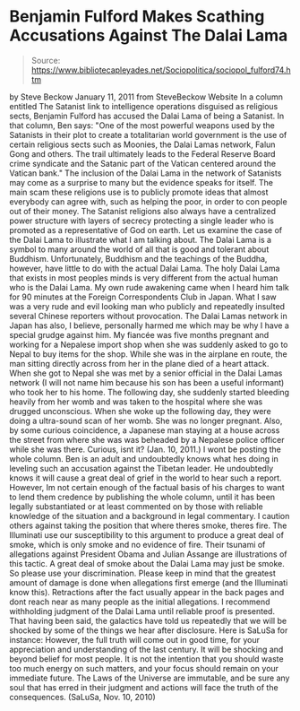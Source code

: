 # Benjamin Fulford Makes Scathing Accusations Against The Dalai Lama

> Source: https://www.bibliotecapleyades.net/Sociopolitica/sociopol_fulford74.htm

by Steve Beckow
January 11, 2011
from
SteveBeckow Website
In a column entitled The
Satanist link to intelligence operations disguised as religious sects,
Benjamin Fulford has accused
the
Dalai Lama of being a Satanist.
In that column, Ben says:
"One of the most powerful weapons used by
the Satanists in their plot to create a totalitarian world government is
the use of certain religious sects such as
Moonies, the Dalai Lamas network,
Falun Gong and others. The trail
ultimately leads to the
Federal Reserve Board crime syndicate and the Satanic part of
the
Vatican centered around the Vatican bank."
The inclusion of the Dalai Lama in the
network of Satanists may come as a surprise to many but the evidence
speaks for itself.
The main scam these religions use is to publicly promote ideas that
almost everybody can agree with, such as helping the poor, in order to
con people out of their money. The Satanist religions also always have a
centralized power structure with layers of secrecy protecting a single
leader who is promoted as a representative of God on earth.
Let us examine the case of the Dalai Lama to illustrate what I am
talking about. The Dalai Lama is a symbol to many around the world of
all that is good and tolerant about
Buddhism. Unfortunately, Buddhism and the teachings of the
Buddha, however, have little to do with the actual Dalai Lama. The holy
Dalai Lama that exists in most peoples minds is very different from the
actual human who is the Dalai Lama.
My own rude awakening came when I heard him
talk for 90 minutes at the Foreign Correspondents Club in Japan. What I
saw was a very rude and evil looking man who publicly and repeatedly
insulted several Chinese reporters without provocation.
The Dalai Lamas network in Japan has also,
I believe, personally harmed me which may be why I have a special grudge
against him. My fiancée was five months pregnant and working for a
Nepalese import shop when she was suddenly asked to go to Nepal to buy
items for the shop. While she was in the airplane en route, the man
sitting directly across from her in the plane died of a heart attack.
When she got to Nepal she was met by a senior official in the Dalai
Lamas network (I will not name him because his son has been a useful
informant) who took her to his home. The following day, she suddenly
started bleeding heavily from her womb and was taken to the hospital
where she was drugged unconscious. When she woke up the following day,
they were doing a ultra-sound scan of her womb. She was no longer
pregnant.
Also, by some curious coincidence, a Japanese man staying at a house
across the street from where she was was beheaded by a Nepalese police
officer while she was there. Curious, isnt it?
(Jan. 10, 2011.)
I wont be posting the whole column.
Ben is an adult and undoubtedly knows what hes
doing in leveling such an accusation against the Tibetan leader. He
undoubtedly knows it will cause a great deal of grief in the world to hear
such a report.
However, Im not certain enough of the factual basis of his charges to want
to lend them credence by publishing the whole column, until it has been
legally substantiated or at least commented on by those with reliable
knowledge of the situation and a background in legal commentary.
I caution others against taking the position that where theres smoke,
theres fire.
The Illuminati use our susceptibility to
this argument to produce a great deal of smoke, which is only smoke and no
evidence of fire. Their tsunami of allegations against President
Obama
and
Julian Assange are illustrations of
this tactic.
A great deal of smoke about the Dalai Lama may
just be smoke. So please use your discrimination.
Please keep in mind that the greatest amount of damage is done when
allegations first emerge (and the Illuminati know this). Retractions after
the fact usually appear in the back pages and dont reach near as many
people as the initial allegations. I recommend withholding judgment of the
Dalai Lama until reliable proof is presented.
That having been said,
the galactics have told us repeatedly
that we will be shocked by some of the things we hear after disclosure.
Here is SaLuSa for instance:
However, the full truth will come out in
good time, for your appreciation and understanding of the last century.
It will be shocking and beyond belief for
most people. It is not the intention that you should waste too much
energy on such matters, and your focus should remain on your immediate
future.
The Laws of the Universe are immutable, and
be sure any soul that has erred in their judgment and actions will face
the truth of the consequences.
(SaLuSa,
Nov. 10, 2010)
